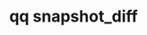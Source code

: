 ---
category: snapshot
command: snapshot_diff
optional_options:
- alternate: []
  help: Snapshot ID of the newer snapshot
  name: --newer-snapshot
  required: true
- alternate: []
  help: Snapshot ID of the older snapshot
  name: --older-snapshot
  required: true
- alternate: []
  help: Max snapshot diff entries to return per request
  name: --page-size
  required: false
permalink: /qq-cli-command-guide/snapshot/snapshot_diff.html
positional_options: []
sidebar: qq_cli_command_reference_sidebar
summary: This section explains how to use the <code>qq snapshot_diff</code> command.
synopsis: List the changed files and directories between two snapshots.
title: qq snapshot_diff
usage: qq snapshot_diff [-h] --newer-snapshot NEWER_SNAPSHOT --older-snapshot OLDER_SNAPSHOT
  [--page-size PAGE_SIZE]
zendesk_source: qq CLI Command Guide

---